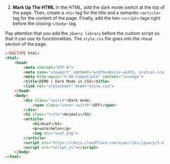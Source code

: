 2. **Mark Up The HTML**
In the HTML, add the dark mode switch at the top of the page. Then, create a `<h1>` tag for the title and a semantic `<article>` tag for the content of the page. Finally, add the two `<script>` tags right before the closing `</body>` tag.

Pay attention that you add the `jQuery library` before the custom script so that it can use its functionalities. The `style.css` file goes into the `<head` section of the page.

```html
<!DOCTYPE html>
<html>
    <head>
        <meta charset="UTF-8">
        <meta name="viewport" content="width=device-width, initial-scale=1.0">
        <meta http-equiv="X-UA-Compatible" content="ie=edge">
        <title>DEMO | Dark Mode in CSS</title>
        <link rel="stylesheet" href="style.css">
    </head>
    <body>
        <div class="switch">Dark mode:
            <span class="inner-switch">OFF</span>
        </div>
        <h1 class="title">Animals</h1>
        <article>
            <h1>Ouaf</h1>
            <p>watermelon</p>
            <img src="ouaf.png">
        </article>
        <script src="https://cdnjs.cloudflare.com/ajax/libs/jquery/3.4.0/jquery.min.js"></script>
        <script src="script.js"></script>
    </body>
</html>
```